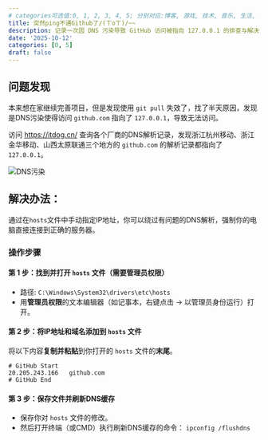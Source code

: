 ```yaml
---
# categories可选值:0, 1, 2, 3, 4, 5; 分别对应:博客, 游戏, 技术, 音乐, 生活, 杂谈
title: 突然ping不通Github了/(ㄒoㄒ)/~~
description: 记录一次因 DNS 污染导致 GitHub 访问被指向 127.0.0.1 的排查与解决过程。本文将带你了解问题根源，并提供一份即插即用的 hosts 配置，帮你快速绕过DNS问题，恢复对 GitHub 的正常访问。
date: '2025-10-12'
categories: [0, 5]
draft: false
---
```


## 问题发现

本来想在家继续完善项目，但是发现使用 `git pull` 失效了，找了半天原因，发现是DNS污染使得访问 `github.com` 指向了 `127.0.0.1`，导致无法访问。

访问 https://itdog.cn/ 查询各个厂商的DNS解析记录，发现浙江杭州移动、浙江金华移动、山西太原联通三个地方的 `github.com` 的解析记录都指向了 `127.0.0.1`。

![DNS污染](https://pub.bearbug.dpdns.org/1760278288566-Snipaste_2025-10-12_22-11-00.png)

## 解决办法：

通过在`hosts`文件中手动指定IP地址，你可以绕过有问题的DNS解析，强制你的电脑直接连接到正确的服务器。

### 操作步骤

#### 第 1 步：找到并打开 `hosts` 文件（需要管理员权限）

- 路径: `C:\Windows\System32\drivers\etc\hosts`
- 用**管理员权限**的文本编辑器（如记事本，右键点击 -> 以管理员身份运行）打开。

#### 第 2 步：将IP地址和域名添加到 `hosts` 文件

将以下内容**复制并粘贴**到你打开的 `hosts` 文件的**末尾**。

```
# GitHub Start
20.205.243.166   github.com
# GitHub End
```

#### 第 3 步：保存文件并刷新DNS缓存

- 保存你对 `hosts` 文件的修改。
- 然后打开终端（或CMD）执行刷新DNS缓存的命令： `ipconfig /flushdns`
